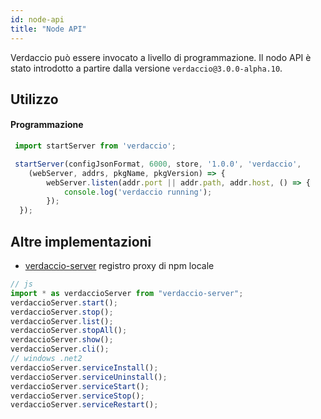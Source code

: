 ```yaml
---
id: node-api
title: "Node API"
---
```


Verdaccio può essere invocato a livello di programmazione. Il nodo API è stato introdotto a partire dalla versione `verdaccio@3.0.0-alpha.10`.

## Utilizzo

#### Programmazione

```js
 import startServer from 'verdaccio';   

 startServer(configJsonFormat, 6000, store, '1.0.0', 'verdaccio',
    (webServer, addrs, pkgName, pkgVersion) => {
        webServer.listen(addr.port || addr.path, addr.host, () => {
            console.log('verdaccio running');
        });
  });
```

## Altre implementazioni

* [verdaccio-server](https://github.com/boringame/verdaccio-server) registro proxy di npm locale

```js
// js
import * as verdaccioServer from "verdaccio-server";
verdaccioServer.start();
verdaccioServer.stop();
verdaccioServer.list();
verdaccioServer.stopAll();
verdaccioServer.show();
verdaccioServer.cli();
// windows .net2
verdaccioServer.serviceInstall();
verdaccioServer.serviceUninstall();
verdaccioServer.serviceStart();
verdaccioServer.serviceStop();
verdaccioServer.serviceRestart();
```